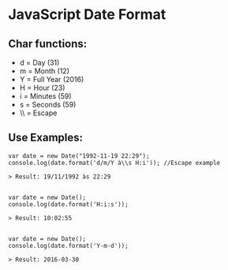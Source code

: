 JavaScript Date Format
==================================================================================================

Char functions:
--------------------------------------------
- d = Day (31)
- m = Month (12)
- Y = Full Year (2016)
- H = Hour (23)
- i = Minutes (59)
- s = Seconds (59)
- \\\ = Escape

Use Examples:
--------------------------------------------

    var date = new Date("1992-11-19 22:29");
    console.log(date.format('d/m/Y à\\s H:i')); //Escape example
    
    > Result: 19/11/1992 às 22:29


    var date = new Date();
    console.log(date.format('H:i:s'));
    
    > Result: 10:02:55
  

    var date = new Date();
    console.log(date.format('Y-m-d'));
    
    > Result: 2016-03-30
